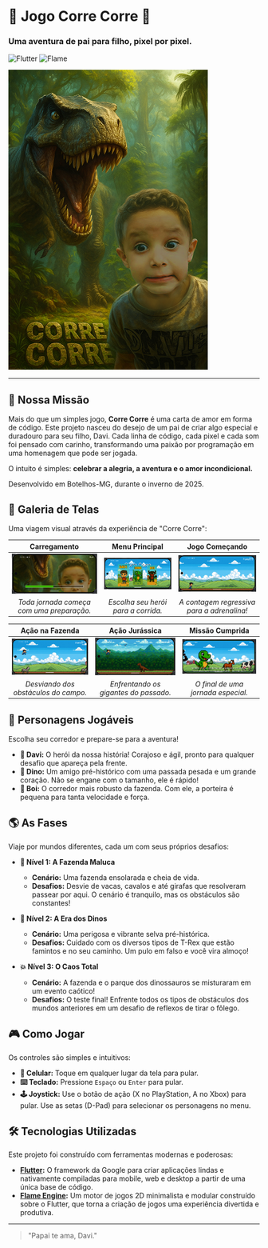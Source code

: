 # 🦖 Jogo Corre Corre 💨

### Uma aventura de pai para filho, pixel por pixel.

![Flutter](https://img.shields.io/badge/Made%20with-Flutter-blue.svg)
![Flame](https://img.shields.io/badge/Engine-Flame-orange.svg)

![Capa do Jogo Corre Corre](assets/readme/principal.png)

---

## 🎯 Nossa Missão

Mais do que um simples jogo, **Corre Corre** é uma carta de amor em forma de código. Este projeto nasceu do desejo de um pai de criar algo especial e duradouro para seu filho, Davi. Cada linha de código, cada pixel e cada som foi pensado com carinho, transformando uma paixão por programação em uma homenagem que pode ser jogada.

O intuito é simples: **celebrar a alegria, a aventura e o amor incondicional.**

Desenvolvido em Botelhos-MG, durante o inverno de 2025.

## 📸 Galeria de Telas

Uma viagem visual através da experiência de "Corre Corre":

| Carregamento | Menu Principal | Jogo Começando |
|:---:|:---:|:---:|
| ![Tela de Carregamento](assets/readme/splash.png) | ![Menu de Seleção de Personagens](assets/readme/menu.png) | ![Início do Jogo](assets/readme/inicio.png) |
| *Toda jornada começa com uma preparação.* | *Escolha seu herói para a corrida.* | *A contagem regressiva para a adrenalina!* |

| Ação na Fazenda | Ação Jurássica | Missão Cumprida |
|:---:|:---:|:---:|
| ![Gameplay na Fazenda](assets/readme/jogo2.png) | ![Gameplay com Dinos](assets/readme/jogo3.png) | ![Tela de Créditos](assets/readme/creditos.png) |
| *Desviando dos obstáculos do campo.* | *Enfrentando os gigantes do passado.* | *O final de uma jornada especial.* |

## 🏃 Personagens Jogáveis

Escolha seu corredor e prepare-se para a aventura!

* **🤠 Davi:** O herói da nossa história! Corajoso e ágil, pronto para qualquer desafio que apareça pela frente.
* **🦖 Dino:** Um amigo pré-histórico com uma passada pesada e um grande coração. Não se engane com o tamanho, ele é rápido!
* **🐂 Boi:** O corredor mais robusto da fazenda. Com ele, a porteira é pequena para tanta velocidade e força.

## 🌎 As Fases

Viaje por mundos diferentes, cada um com seus próprios desafios:

* **🌳 Nível 1: A Fazenda Maluca**
    * **Cenário:** Uma fazenda ensolarada e cheia de vida.
    * **Desafios:** Desvie de vacas, cavalos e até girafas que resolveram passear por aqui. O cenário é tranquilo, mas os obstáculos são constantes!

* **🌋 Nível 2: A Era dos Dinos**
    * **Cenário:** Uma perigosa e vibrante selva pré-histórica.
    * **Desafios:** Cuidado com os diversos tipos de T-Rex que estão famintos e no seu caminho. Um pulo em falso e você vira almoço!

* **💥 Nível 3: O Caos Total**
    * **Cenário:** A fazenda e o parque dos dinossauros se misturaram em um evento caótico!
    * **Desafios:** O teste final! Enfrente todos os tipos de obstáculos dos mundos anteriores em um desafio de reflexos de tirar o fôlego.

## 🎮 Como Jogar

Os controles são simples e intuitivos:

* **📱 Celular:** Toque em qualquer lugar da tela para pular.
* **⌨️ Teclado:** Pressione `Espaço` ou `Enter` para pular.
* **🕹️ Joystick:** Use o botão de ação (X no PlayStation, A no Xbox) para pular. Use as setas (D-Pad) para selecionar os personagens no menu.

## 🛠️ Tecnologias Utilizadas

Este projeto foi construído com ferramentas modernas e poderosas:

* **[Flutter](https://flutter.dev/):** O framework da Google para criar aplicações lindas e nativamente compiladas para mobile, web e desktop a partir de uma única base de código.
* **[Flame Engine](https://flame-engine.org/):** Um motor de jogos 2D minimalista e modular construído sobre o Flutter, que torna a criação de jogos uma experiência divertida e produtiva.

---

> "Papai te ama, Davi."